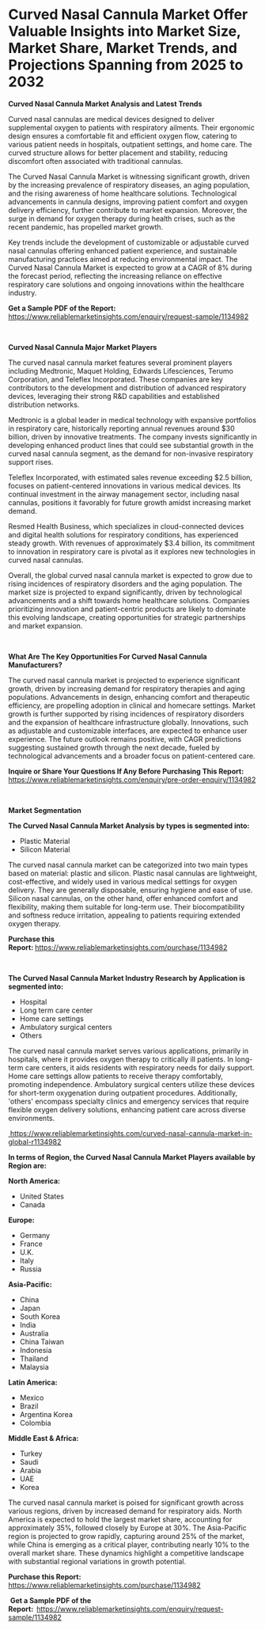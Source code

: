 <p><h1>Curved Nasal Cannula Market Offer Valuable Insights into Market Size, Market Share, Market Trends, and Projections Spanning from 2025 to 2032</h1></p><p><strong>Curved Nasal Cannula Market Analysis and Latest Trends</strong></p>
<p><p>Curved nasal cannulas are medical devices designed to deliver supplemental oxygen to patients with respiratory ailments. Their ergonomic design ensures a comfortable fit and efficient oxygen flow, catering to various patient needs in hospitals, outpatient settings, and home care. The curved structure allows for better placement and stability, reducing discomfort often associated with traditional cannulas.</p><p>The Curved Nasal Cannula Market is witnessing significant growth, driven by the increasing prevalence of respiratory diseases, an aging population, and the rising awareness of home healthcare solutions. Technological advancements in cannula designs, improving patient comfort and oxygen delivery efficiency, further contribute to market expansion. Moreover, the surge in demand for oxygen therapy during health crises, such as the recent pandemic, has propelled market growth.</p><p>Key trends include the development of customizable or adjustable curved nasal cannulas offering enhanced patient experience, and sustainable manufacturing practices aimed at reducing environmental impact. The Curved Nasal Cannula Market is expected to grow at a CAGR of 8% during the forecast period, reflecting the increasing reliance on effective respiratory care solutions and ongoing innovations within the healthcare industry.</p></p>
<p><strong>Get a Sample PDF of the Report:&nbsp;</strong> <a href="https://www.reliablemarketinsights.com/enquiry/request-sample/1134982?utm_campaign=3369&utm_medium=2&utm_source=Github&utm_content=ia&utm_term=13042025&utm_id=curved-nasal-cannula">https://www.reliablemarketinsights.com/enquiry/request-sample/1134982</a></p>
<p>&nbsp;</p>
<p><strong>Curved Nasal Cannula Major Market Players</strong></p>
<p><p>The curved nasal cannula market features several prominent players including Medtronic, Maquet Holding, Edwards Lifesciences, Terumo Corporation, and Teleflex Incorporated. These companies are key contributors to the development and distribution of advanced respiratory devices, leveraging their strong R&D capabilities and established distribution networks.</p><p>Medtronic is a global leader in medical technology with expansive portfolios in respiratory care, historically reporting annual revenues around $30 billion, driven by innovative treatments. The company invests significantly in developing enhanced product lines that could see substantial growth in the curved nasal cannula segment, as the demand for non-invasive respiratory support rises.</p><p>Teleflex Incorporated, with estimated sales revenue exceeding $2.5 billion, focuses on patient-centered innovations in various medical devices. Its continual investment in the airway management sector, including nasal cannulas, positions it favorably for future growth amidst increasing market demand.</p><p>Resmed Health Business, which specializes in cloud-connected devices and digital health solutions for respiratory conditions, has experienced steady growth. With revenues of approximately $3.4 billion, its commitment to innovation in respiratory care is pivotal as it explores new technologies in curved nasal cannulas.</p><p>Overall, the global curved nasal cannula market is expected to grow due to rising incidences of respiratory disorders and the aging population. The market size is projected to expand significantly, driven by technological advancements and a shift towards home healthcare solutions. Companies prioritizing innovation and patient-centric products are likely to dominate this evolving landscape, creating opportunities for strategic partnerships and market expansion.</p></p>
<p>&nbsp;</p>
<p><strong>What Are The Key Opportunities For Curved Nasal Cannula Manufacturers?</strong></p>
<p><p>The curved nasal cannula market is projected to experience significant growth, driven by increasing demand for respiratory therapies and aging populations. Advancements in design, enhancing comfort and therapeutic efficiency, are propelling adoption in clinical and homecare settings. Market growth is further supported by rising incidences of respiratory disorders and the expansion of healthcare infrastructure globally. Innovations, such as adjustable and customizable interfaces, are expected to enhance user experience. The future outlook remains positive, with CAGR predictions suggesting sustained growth through the next decade, fueled by technological advancements and a broader focus on patient-centered care.</p></p>
<p><strong>Inquire or Share Your Questions If Any Before Purchasing This Report:</strong> <a href="https://www.reliablemarketinsights.com/enquiry/pre-order-enquiry/1134982?utm_campaign=3369&utm_medium=2&utm_source=Github&utm_content=ia&utm_term=13042025&utm_id=curved-nasal-cannula">https://www.reliablemarketinsights.com/enquiry/pre-order-enquiry/1134982</a></p>
<p>&nbsp;</p>
<p><strong>Market Segmentation</strong></p>
<p><strong>The Curved Nasal Cannula Market Analysis by types is segmented into:</strong></p>
<p><ul><li>Plastic Material</li><li>Silicon Material</li></ul></p>
<p><p>The curved nasal cannula market can be categorized into two main types based on material: plastic and silicon. Plastic nasal cannulas are lightweight, cost-effective, and widely used in various medical settings for oxygen delivery. They are generally disposable, ensuring hygiene and ease of use. Silicon nasal cannulas, on the other hand, offer enhanced comfort and flexibility, making them suitable for long-term use. Their biocompatibility and softness reduce irritation, appealing to patients requiring extended oxygen therapy.</p></p>
<p><strong>Purchase this Report:&nbsp;</strong><a href="https://www.reliablemarketinsights.com/purchase/1134982?utm_campaign=3369&utm_medium=2&utm_source=Github&utm_content=ia&utm_term=13042025&utm_id=curved-nasal-cannula">https://www.reliablemarketinsights.com/purchase/1134982</a></p>
<p>&nbsp;</p>
<p><strong>The Curved Nasal Cannula Market Industry Research by Application is segmented into:</strong></p>
<p><ul><li>Hospital</li><li>Long term care center</li><li>Home care settings</li><li>Ambulatory surgical centers</li><li>Others</li></ul></p>
<p><p>The curved nasal cannula market serves various applications, primarily in hospitals, where it provides oxygen therapy to critically ill patients. In long-term care centers, it aids residents with respiratory needs for daily support. Home care settings allow patients to receive therapy comfortably, promoting independence. Ambulatory surgical centers utilize these devices for short-term oxygenation during outpatient procedures. Additionally, 'others' encompass specialty clinics and emergency services that require flexible oxygen delivery solutions, enhancing patient care across diverse environments.</p></p>
<p><a href="https://www.reliablemarketinsights.com/curved-nasal-cannula-market-in-global-r1134982?utm_campaign=3369&utm_medium=2&utm_source=Github&utm_content=ia&utm_term=13042025&utm_id=curved-nasal-cannula">&nbsp;https://www.reliablemarketinsights.com/curved-nasal-cannula-market-in-global-r1134982</a></p>
<p><strong>In terms of Region, the Curved Nasal Cannula Market Players available by Region are:</strong></p>
<p>
    <p> <strong> North America: </strong>
        <ul>
            <li>United States</li>
            <li>Canada</li>
        </ul>
        </p> 
    <p> <strong> Europe: </strong>
        <ul>
            <li>Germany</li>
            <li>France</li>
            <li>U.K.</li>
            <li>Italy</li>
            <li>Russia</li>
        </ul>
        </p> 
    <p> <strong> Asia-Pacific: </strong>
        <ul>
            <li>China</li>
            <li>Japan</li>
            <li>South Korea</li>
            <li>India</li>
            <li>Australia</li>
            <li>China Taiwan</li>
            <li>Indonesia</li>
            <li>Thailand</li>
            <li>Malaysia</li>
        </ul>
        </p> 
    <p> <strong> Latin America: </strong>
        <ul>
            <li>Mexico</li>
            <li>Brazil</li>
            <li>Argentina Korea</li>
            <li>Colombia</li>
        </ul>
        </p> 
    <p> <strong> Middle East & Africa: </strong>
        <ul>
            <li>Turkey</li>
            <li>Saudi</li>
            <li>Arabia</li>
            <li>UAE</li>
            <li>Korea</li>
        </ul>
    </p>
    </p>
<p><p>The curved nasal cannula market is poised for significant growth across various regions, driven by increased demand for respiratory aids. North America is expected to hold the largest market share, accounting for approximately 35%, followed closely by Europe at 30%. The Asia-Pacific region is projected to grow rapidly, capturing around 25% of the market, while China is emerging as a critical player, contributing nearly 10% to the overall market share. These dynamics highlight a competitive landscape with substantial regional variations in growth potential.</p></p>
<p><strong>Purchase this Report: </strong><a href="https://www.reliablemarketinsights.com/purchase/1134982?utm_campaign=3369&utm_medium=2&utm_source=Github&utm_content=ia&utm_term=13042025&utm_id=curved-nasal-cannula">https://www.reliablemarketinsights.com/purchase/1134982</a></p>
<p>&nbsp;<strong>Get a Sample PDF of the Report:&nbsp;&nbsp;</strong><a href="https://www.reliablemarketinsights.com/enquiry/request-sample/1134982?utm_campaign=3369&utm_medium=2&utm_source=Github&utm_content=ia&utm_term=13042025&utm_id=curved-nasal-cannula">https://www.reliablemarketinsights.com/enquiry/request-sample/1134982</a></p>
<p><strong></strong></p>
<p><p></p><p></p><p></p></p>